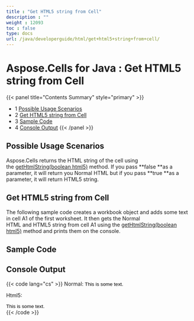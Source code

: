 ```yaml
---
title : "Get HTML5 string from Cell" 
description : "" 
weight : 12093 
toc : false
type: docs
url: /java/developerguide/html/get+html5+string+from+cell/
---
```


# Aspose.Cells for Java : Get HTML5 string from Cell


{{< panel title="Contents Summary" style="primary" >}}
*   1 [Possible Usage Scenarios](#possible-usage-scenarios)
*   2 [Get HTML5 string from Cell](#get-html5-string-from-cell)
*   3 [Sample Code](#sample-code)
*   4 [Console Output](#console-output)
{{< /panel >}}
 

## Possible Usage Scenarios

Aspose.Cells returns the HTML string of the cell using the [getHtmlString(boolean html5)](https://apireference.aspose.com/java/cells/com.aspose.cells/cell#HtmlString) method. If you pass **false **as a parameter, it will return you Normal HTML but if you pass **true **as a parameter, it will return HTML5 string.

## Get HTML5 string from Cell

The following sample code creates a workbook object and adds some text in cell A1 of the first worksheet. It then gets the Normal HTML and HTML5 string from cell A1 using the [getHtmlString(boolean html5)](https://apireference.aspose.com/java/cells/com.aspose.cells/cell#HtmlString) method and prints them on the console.

## Sample Code

## Console Output

{{< code lang="cs" >}}
Normal:
<Font Style="FONT-FAMILY: Arial;FONT-SIZE: 10pt;COLOR: #000000;">This is some text.</Font>

Html5:
<div Style="FONT-FAMILY: Arial;FONT-SIZE: 10pt;COLOR: #000000;">This is some text.</div>
{{< /code >}}

